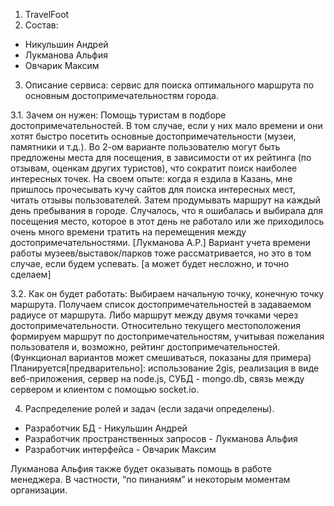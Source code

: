 1. TravelFoot
2. Состав:
  - Никульшин Андрей
  - Лукманова Альфия
  - Овчарик Максим
3. Описание сервиса: cервис для поиска оптимального маршрута по основным достопримечательностям города.
  
  3.1. Зачем он нужен: 
    Помощь туристам в подборе достопримечательностей. В том случае, если у них мало времени и они хотят быстро посетить основные достопримечательности (музеи, памятники и т.д.). Во 2-ом варианте пользователю могут быть предложены места для посещения, в зависимости от их рейтинга (по отзывам, оценкам других туристов), что сократит поиск наиболее интересных точек. 
    На своем опыте: когда я ездила в Казань, мне пришлось прочесывать кучу сайтов для поиска интересных мест, читать отзывы пользователей. Затем продумывать маршрут на каждый день пребывания в городе. Случалось, что я ошибалась и выбирала для посещения место, которое в этот день не работало или же приходилось очень много времени тратить на перемещения между достопримечательностями. [Лукманова А.Р.]
Вариант учета времени работы музеев/выставок/парков тоже рассматривается, но это в том случае, если будем успевать. [а может будет несложно, и точно сделаем]

  3.2. Как он будет работать:
    Выбираем начальную точку, конечную точку маршрута. Получаем список достопримечательностей в задаваемом радиусе от маршрута. Либо маршрут между двумя точками через достопримечательности.
    Относительно текущего местоположения формируем маршрут по достопримечательностям, учитывая пожелания пользователя и, возможно, рейтинг достопримечательностей.
    (Функционал вариантов может смешиваться, показаны для примера)
    Планируется[предварительно]: использование 2gis, реализация в виде веб-приложения, сервер на node.js, СУБД - mongo.db, связь между сервером и клиентом с помощью socket.io.

4. Распределение ролей и задач (если задачи определены).
  - Разработчик БД - Никульшин Андрей
  - Разработчик пространственных запросов - Лукманова Альфия
  - Разработчик интерфейса - Овчарик Максим

Лукманова Альфия также будет оказывать помощь в работе менеджера. В частности, “по пинаниям” и некоторым моментам организации.
